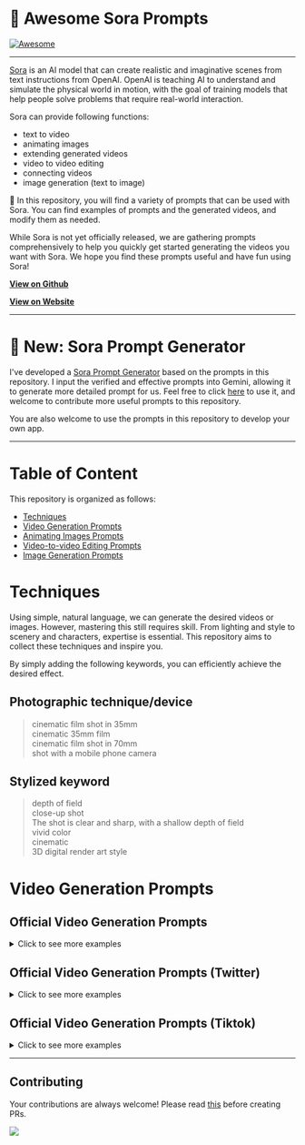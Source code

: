 # 🧠 Awesome Sora Prompts
[![Awesome](https://cdn.rawgit.com/sindresorhus/awesome/d7305f38d29fed78fa85652e3a63e154dd8e8829/media/badge.svg)](https://github.com/sindresorhus/awesome)

---
[Sora](https://openai.com/sora) is an AI model that can create realistic and imaginative scenes from text instructions from OpenAI. OpenAI is teaching AI to understand and simulate the physical world in motion, with the goal of training models that help people solve problems that require real-world interaction.

Sora can provide following functions:
* text to video
* animating images
* extending generated videos
* video to video editing
* connecting videos
* image generation (text to image)

📖 In this repository, you will find a variety of prompts that can be used with Sora. You can find examples of prompts and the generated videos, and modify them as needed.

While Sora is not yet officially released, we are gathering prompts comprehensively to help you quickly get started generating the videos you want with Sora. We hope you find these prompts useful and have fun using Sora!

**[View on Github](https://github.com/hr98w/awesome-sora-prompts)**

**[View on Website](https://prompts-sora.com)**

---
# 🎉 New: Sora Prompt Generator
I've developed a [Sora Prompt Generator](https://prompts-sora.com/generator) based on the prompts in this repository. I input the verified and effective prompts into Gemini, allowing it to generate more detailed prompt for us. Feel free to click [here](https://prompts-sora.com/generator) to use it, and welcome to contribute more useful prompts to this repository.

You are also welcome to use the prompts in this repository to develop your own app.

---
# Table of Content
This repository is organized as follows:

* [Techniques](#techniques)
* [Video Generation Prompts](#video-generation-prompts)
* [Animating Images Prompts](https://github.com/hr98w/awesome-sora-prompts/blob/main/animating-prompts.md)
* [Video-to-video Editing Prompts](https://github.com/hr98w/awesome-sora-prompts/blob/main/video-editting-prompts.md)
* [Image Generation Prompts](https://github.com/hr98w/awesome-sora-prompts/blob/main/image-generation-prompts.md)

# Techniques
Using simple, natural language, we can generate the desired videos or images. However, mastering this still requires skill. From lighting and style to scenery and characters, expertise is essential. This repository aims to collect these techniques and inspire you. 

By simply adding the following keywords, you can efficiently achieve the desired effect.

## Photographic technique/device
> cinematic film shot in 35mm </br>
> cinematic 35mm film </br>
> cinematic film shot in 70mm </br>
> shot with a mobile phone camera </br>

## Stylized keyword
> depth of field </br>
> close-up shot </br>
> The shot is clear and sharp, with a shallow depth of field </br>
> vivid color </br>
> cinematic </br>
> 3D digital render art style </br>


# Video Generation Prompts

## Official Video Generation Prompts

<details>
<summary>Click to see more examples</summary>

> A stylish woman walks down a Tokyo street filled with warm glowing neon and animated city signage. She wears a black leather jacket, a long red dress, and black boots, and carries a black purse. She wears sunglasses and red lipstick. She walks confidently and casually. The street is damp and reflective, creating a mirror effect of the colorful lights. Many pedestrians walk about.

Generated Videos: [link](https://cdn.openai.com/sora/videos/tokyo-walk.mp4)

> Several giant wooly mammoths approach treading through a snowy meadow, their long wooly fur lightly blows in the wind as they walk, snow covered trees and dramatic snow capped mountains in the distance, mid afternoon light with wispy clouds and a sun high in the distance creates a warm glow, the low camera view is stunning capturing the large furry mammal with beautiful photography, depth of field.

Generated Videos: [link](https://cdn.openai.com/sora/videos/wooly-mammoth.mp4)

> A movie trailer featuring the adventures of the 30 year old space man wearing a red wool knitted motorcycle helmet, blue sky, salt desert, cinematic style, shot on 35mm film, vivid colors.

Generated Videos: [link](https://cdn.openai.com/sora/videos/mitten-astronaut.mp4)

> Drone view of waves crashing against the rugged cliffs along Big Sur’s garay point beach. The crashing blue waters create white-tipped waves, while the golden light of the setting sun illuminates the rocky shore. A small island with a lighthouse sits in the distance, and green shrubbery covers the cliff’s edge. The steep drop from the road down to the beach is a dramatic feat, with the cliff’s edges jutting out over the sea. This is a view that captures the raw beauty of the coast and the rugged landscape of the Pacific Coast Highway.

Generated Videos: [link](https://cdn.openai.com/sora/videos/big-sur.mp4)

> Animated scene features a close-up of a short fluffy monster kneeling beside a melting red candle. The art style is 3D and realistic, with a focus on lighting and texture. The mood of the painting is one of wonder and curiosity, as the monster gazes at the flame with wide eyes and open mouth. Its pose and expression convey a sense of innocence and playfulness, as if it is exploring the world around it for the first time. The use of warm colors and dramatic lighting further enhances the cozy atmosphere of the image.

Generated Videos: [link](https://cdn.openai.com/sora/videos/monster-with-melting-candle.mp4)

> A gorgeously rendered papercraft world of a coral reef, rife with colorful fish and sea creatures.

Generated Videos: [link](https://cdn.openai.com/sora/videos/origami-undersea.mp4)

> This close-up shot of a Victoria crowned pigeon showcases its striking blue plumage and red chest. Its crest is made of delicate, lacy feathers, while its eye is a striking red color. The bird’s head is tilted slightly to the side, giving the impression of it looking regal and majestic. The background is blurred, drawing attention to the bird’s striking appearance.

Generated Videos: [link](https://cdn.openai.com/sora/videos/victoria-crowned-pigeon.mp4)

> Photorealistic closeup video of two pirate ships battling each other as they sail inside a cup of coffee.

Generated Videos: [link](https://cdn.openai.com/sora/videos/ships-in-coffee.mp4)

> A young man at his 20s is sitting on a piece of cloud in the sky, reading a book.

Generated Videos: [link](https://cdn.openai.com/sora/videos/man-on-the-cloud.mp4)

> Historical footage of California during the gold rush.

Generated Videos: [link](https://cdn.openai.com/sora/videos/gold-rush.mp4)

> A close up view of a glass sphere that has a zen garden within it. There is a small dwarf in the sphere who is raking the zen garden and creating patterns in the sand.

Generated Videos: [link](https://cdn.openai.com/sora/videos/zen-garden-gnome.mp4)

> Extreme close up of a 24 year old woman’s eye blinking, standing in Marrakech during magic hour, cinematic film shot in 70mm, depth of field, vivid colors, cinematic

Generated Videos: [link](https://cdn.openai.com/sora/videos/closeup-of-womans-eye.mp4)

> A cartoon kangaroo disco dances.

Generated Videos: [link](https://cdn.openai.com/sora/videos/dancing-kangaroo.mp4)

> A beautiful homemade video showing the people of Lagos, Nigeria in the year 2056. Shot with a mobile phone camera.

Generated Videos: [link](https://cdn.openai.com/sora/videos/lagos.mp4)

> A petri dish with a bamboo forest growing within it that has tiny red pandas running around.

Generated Videos: [link](https://cdn.openai.com/sora/videos/petri-dish-pandas.mp4)

> The camera rotates around a large stack of vintage televisions all showing different programs — 1950s sci-fi movies, horror movies, news, static, a 1970s sitcom, etc, set inside a large New York museum gallery.

Generated Videos: [link](https://cdn.openai.com/sora/videos/stack-of-tvs.mp4)

> 3D animation of a small, round, fluffy creature with big, expressive eyes explores a vibrant, enchanted forest. The creature, a whimsical blend of a rabbit and a squirrel, has soft blue fur and a bushy, striped tail. It hops along a sparkling stream, its eyes wide with wonder. The forest is alive with magical elements: flowers that glow and change colors, trees with leaves in shades of purple and silver, and small floating lights that resemble fireflies. The creature stops to interact playfully with a group of tiny, fairy-like beings dancing around a mushroom ring. The creature looks up in awe at a large, glowing tree that seems to be the heart of the forest.

Generated Videos: [link](https://cdn.openai.com/sora/videos/big-eyed-fluff-ball.mp4)

> The camera follows behind a white vintage SUV with a black roof rack as it speeds up a steep dirt road surrounded by pine trees on a steep mountain slope, dust kicks up from it’s tires, the sunlight shines on the SUV as it speeds along the dirt road, casting a warm glow over the scene. The dirt road curves gently into the distance, with no other cars or vehicles in sight. The trees on either side of the road are redwoods, with patches of greenery scattered throughout. The car is seen from the rear following the curve with ease, making it seem as if it is on a rugged drive through the rugged terrain. The dirt road itself is surrounded by steep hills and mountains, with a clear blue sky above with wispy clouds.

Generated Videos: [link](https://cdn.openai.com/sora/videos/suv-in-the-dust.mp4)

> Reflections in the window of a train traveling through the Tokyo suburbs.

Generated Videos: [link](https://cdn.openai.com/sora/videos/train-window.mp4)

> A drone camera circles around a beautiful historic church built on a rocky outcropping along the Amalfi Coast, the view showcases historic and magnificent architectural details and tiered pathways and patios, waves are seen crashing against the rocks below as the view overlooks the horizon of the coastal waters and hilly landscapes of the Amalfi Coast Italy, several distant people are seen walking and enjoying vistas on patios of the dramatic ocean views, the warm glow of the afternoon sun creates a magical and romantic feeling to the scene, the view is stunning captured with beautiful photography.

Generated Videos: [link](https://cdn.openai.com/sora/videos/amalfi-coast.mp4)

> A large orange octopus is seen resting on the bottom of the ocean floor, blending in with the sandy and rocky terrain. Its tentacles are spread out around its body, and its eyes are closed. The octopus is unaware of a king crab that is crawling towards it from behind a rock, its claws raised and ready to attack. The crab is brown and spiny, with long legs and antennae. The scene is captured from a wide angle, showing the vastness and depth of the ocean. The water is clear and blue, with rays of sunlight filtering through. The shot is sharp and crisp, with a high dynamic range. The octopus and the crab are in focus, while the background is slightly blurred, creating a depth of field effect.

Generated Videos: [link](https://cdn.openai.com/sora/videos/octopus-and-crab.mp4)

> A flock of paper airplanes flutters through a dense jungle, weaving around trees as if they were migrating birds.

Generated Videos: [link](https://cdn.openai.com/sora/videos/paper-airplanes.mp4)

> A cat waking up its sleeping owner demanding breakfast. The owner tries to ignore the cat, but the cat tries new tactics and finally the owner pulls out a secret stash of treats from under the pillow to hold the cat off a little longer.

Generated Videos: [link](https://cdn.openai.com/sora/videos/cat-on-bed.mp4)

> Borneo wildlife on the Kinabatangan River

Generated Videos: [link](https://cdn.openai.com/sora/videos/birds-over-river.mp4)

> A Chinese Lunar New Year celebration video with Chinese Dragon.

Generated Videos: [link](https://cdn.openai.com/sora/videos/chinese-new-year-dragon.mp4)

> Tour of an art gallery with many beautiful works of art in different styles.

Generated Videos: [link](https://cdn.openai.com/sora/videos/art-museum.mp4)

> Beautiful, snowy Tokyo city is bustling. The camera moves through the bustling city street, following several people enjoying the beautiful snowy weather and shopping at nearby stalls. Gorgeous sakura petals are flying through the wind along with snowflakes.

Generated Videos: [link](https://cdn.openai.com/sora/videos/tokyo-in-the-snow.mp4)

> A stop motion animation of a flower growing out of the windowsill of a suburban house.

Generated Videos: [link](https://cdn.openai.com/sora/videos/flower-blooming.mp4)

> The story of a robot’s life in a cyberpunk setting.

Generated Videos: [link](https://cdn.openai.com/sora/videos/robot-video-game.mp4)

> An extreme close-up of an gray-haired man with a beard in his 60s, he is deep in thought pondering the history of the universe as he sits at a cafe in Paris, his eyes focus on people offscreen as they walk as he sits mostly motionless, he is dressed in a wool coat suit coat with a button-down shirt , he wears a brown beret and glasses and has a very professorial appearance, and the end he offers a subtle closed-mouth smile as if he found the answer to the mystery of life, the lighting is very cinematic with the golden light and the Parisian streets and city in the background, depth of field, cinematic 35mm film.

Generated Videos: [link](https://cdn.openai.com/sora/videos/closeup-man-in-glasses.mp4)

> A beautiful silhouette animation shows a wolf howling at the moon, feeling lonely, until it finds its pack.

Generated Videos: [link](https://cdn.openai.com/sora/videos/wolves.mp4)

> New York City submerged like Atlantis. Fish, whales, sea turtles and sharks swim through the streets of New York.

Generated Videos: [link](https://cdn.openai.com/sora/videos/aquarium-nyc.mp4)

> A litter of golden retriever puppies playing in the snow. Their heads pop out of the snow, covered in.

Generated Videos: [link](https://cdn.openai.com/sora/videos/snow-dogs.mp4)

> The camera directly faces colorful buildings in Burano Italy. An adorable dalmation looks through a window on a building on the ground floor. Many people are walking and cycling along the canal streets in front of the buildings.

Generated Videos: [link](https://cdn.openai.com/sora/videos/italian-pup.mp4)

> An adorable happy otter confidently stands on a surfboard wearing a yellow lifejacket, riding along turquoise tropical waters near lush tropical islands, 3D digital render art style.

Generated Videos: [link](https://cdn.openai.com/sora/videos/otter-on-surfboard.mp4)

> This close-up shot of a chameleon showcases its striking color changing capabilities. The background is blurred, drawing attention to the animal’s striking appearance.

Generated Videos: [link](https://cdn.openai.com/sora/videos/chameleon.mp4)

> A corgi vlogging itself in tropical Maui.

Generated Videos: [link](https://cdn.openai.com/sora/videos/vlogger-corgi.mp4)

> A white and orange tabby cat is seen happily darting through a dense garden, as if chasing something. Its eyes are wide and happy as it jogs forward, scanning the branches, flowers, and leaves as it walks. The path is narrow as it makes its way between all the plants. the scene is captured from a ground-level angle, following the cat closely, giving a low and intimate perspective. The image is cinematic with warm tones and a grainy texture. The scattered daylight between the leaves and plants above creates a warm contrast, accentuating the cat’s orange fur. The shot is clear and sharp, with a shallow depth of field.

Generated Videos: [link](https://cdn.openai.com/sora/videos/happy-cat.mp4)

> Aerial view of Santorini during the blue hour, showcasing the stunning architecture of white Cycladic buildings with blue domes. The caldera views are breathtaking, and the lighting creates a beautiful, serene atmosphere.

Generated Videos: [link](https://cdn.openai.com/sora/videos/santorini.mp4)

> Tiltshift of a construction site filled with workers, equipment, and heavy machinery.

Generated Videos: [link](https://cdn.openai.com/sora/videos/tiny-construction.mp4)

> A giant, towering cloud in the shape of a man looms over the earth. The cloud man shoots lighting bolts down to the earth.

Generated Videos: [link](https://cdn.openai.com/sora/videos/cloud-man.mp4)

> A Samoyed and a Golden Retriever dog are playfully romping through a futuristic neon city at night. The neon lights emitted from the nearby buildings glistens off of their fur.

Generated Videos: [link](https://cdn.openai.com/sora/videos/dogs-downtown.mp4)

> The Glenfinnan Viaduct is a historic railway bridge in Scotland, UK, that crosses over the west highland line between the towns of Mallaig and Fort William. It is a stunning sight as a steam train leaves the bridge, traveling over the arch-covered viaduct. The landscape is dotted with lush greenery and rocky mountains, creating a picturesque backdrop for the train journey. The sky is blue and the sun is shining, making for a beautiful day to explore this majestic spot.

Generated Videos: [link](https://cdn.openai.com/sora/videos/photoreal-train.mp4)

</details>

## Official Video Generation Prompts (Twitter)

<details>
<summary>Click to see more examples</summary>

> a red panda and a toucan are best friends taking a stroll through santorini during the blue hour

Generated Videos: [link](https://x.com/_tim_brooks/status/1761236971186438178?s=20)

> a scuba diver discovers a hidden futuristic shipwreck, with cybernetic marine life and advanced alien technology

Generated Videos: [link](https://x.com/billpeeb/status/1761235907330400640?s=20)

> Close-up of a majestic white dragon with pearlescent, silver-edged scales, icy blue eyes, elegant ivory horns, and misty breath. Focus on detailed facial features and textured scales, set against a softly blurred background

Generated Videos: [link](https://x.com/hr98w/status/1761752242406019524?s=20)

> in a beautifully rendered papercraft world, a steamboat travels across a vast ocean with wispy clouds in the sky. vast grassy hills lie in the distant background, and some sealife is visible near the papercraft ocean's surface

Generated Videos: [link](https://x.com/billpeeb/status/1761235818515968314?s=20)

> a man BASE jumping over tropical hawaii waters. His pet macaw flies alongside him

Generated Videos: [link](https://x.com/_tim_brooks/status/1761235778875883810?s=20)

> a dark neon rainforest aglow with fantastical fauna and animals

Generated Videos: [link](https://x.com/_tim_brooks/status/1761235759464329278?s=20)

> a tortoise whose body is made of glass, with cracks that have been repaired using kintsugi, is walking on a black sand beach at sunset

Generated Videos: [link](https://x.com/model_mechanic/status/1761198301482021084?s=20)

> cinematic trailer for a group of samoyed puppies learning to become chefs

Generated Videos: [link](https://x.com/hr98w/status/1761752613111152977?s=20)

> Cinematic trailer for a group of adventurous puppies exploring ruins in the sky

Generated Videos: [link](https://x.com/_tim_brooks/status/1760168890959888818?s=20)

> nighttime footage of a hermit crab using an incandescent lightbulb as its shell

Generated Videos: [link](https://x.com/model_mechanic/status/1759343673484165262?s=20)

> minecraft with the most gorgeous high res 8k texture pack ever

Generated Videos: [link](https://x.com/_tim_brooks/status/1759125570825453785?s=20)

> this close-up shot of a futuristic cybernetic german shepherd showcases its striking brown and black fur

Generated Videos: [link](https://x.com/billpeeb/status/1759123245821817083?s=20)

> pov footage of an ant navigating the inside of an ant nest

Generated Videos: [link](https://x.com/model_mechanic/status/1759068809867166129?s=20)

> macro shot of a leaf showing tiny trains moving through its veins

Generated Videos: [link](https://x.com/model_mechanic/status/1758993960956219476?s=20)

> a white and orange tabby alley cat is seen darting across a back street alley in a heavy rain, looking for shelter

Generated Videos: [link](https://x.com/_tim_brooks/status/1758967853498450396?s=20)

> a photorealistic video of a butterfly that can swim navigating underwater through a beautiful coral reef

Generated Videos: [link](https://x.com/_tim_brooks/status/1758959726933774489?s=20)

> a giant duck walks through the streets in Boston

Generated Videos: [link](https://x.com/_tim_brooks/status/1758959404974760042?s=20)

> The camera lowers and widens to a grand panoramic view overlooking the beautiful ocean and the historical buildings along the a stunning coastal picturesque town perched on the cliffs

Generated Videos: [link](https://x.com/billpeeb/status/1758958132615619005?s=20)

> a walking figure made out of water tours an art gallery with many beautiful works of art in different styles

Generated Videos: [link](https://x.com/_tim_brooks/status/1758666264032280683?s=20)

> a green blob and an orange blob are in love and dancing together

Generated Videos: [link](https://x.com/_tim_brooks/status/1758662698190229643?s=20)

> a spooky haunted mansion, with friendly jack o lanterns and ghost characters welcoming trick or treaters to the entrance, tilt shift photography

Generated Videos: [link](https://x.com/billpeeb/status/1758658884582142310?s=20)

> a giant cathedral is completely filled with cats. there are cats everywhere you look. a man enters the cathedral and bows before the giant cat king sitting on a throne

Generated Videos: [link](https://x.com/_tim_brooks/status/1758655677864845707?s=20)

> realistic video of people relaxing at beach, then a shark jumps out of the water halfway through and surprises everyone

Generated Videos: [link](https://x.com/_tim_brooks/status/1758655323576164830?s=20)

</details>

## Official Video Generation Prompts (Tiktok)

<details>
<summary>Click to see more examples</summary>

> 1. Tiny potato kings wearing majestic crowns, sitting on thrones, overseeing their vast potato kingdom filled with potato subjects and potato castles.
> 2. A minimap diorama of a cafe adorned with indoor plants. Wooden beams crisscross above, and a cold brew station stands out with tiny bottles and glasses. 
> 3. An image of a realistic cloud that spells “SORA.”

Generated Videos: [link](https://www.tiktok.com/@openai/video/7336623342721486122)

> Monkey playing chess in a park.

Generated Videos: [link](https://www.tiktok.com/@openai/video/7336976814272695598)

> Macro shot of a leaf showing tiny trains moving through its veins.

Generated Videos: [link](https://www.tiktok.com/@openai/video/7337337783700360494)

> A computer hacker labrador retreiver wearing a black hooded sweatshirt sitting in front of the computer with the glare of the screen emanating on the dog's face as he types very quickly.

Generated Videos: [link](https://www.tiktok.com/@openai/video/7337475894115700011)

> A low to the ground camera closely following ants in the jungle down into the ground into their world.

Generated Videos: [link](https://www.tiktok.com/@openai/video/7337532544491130158)

> Leaning tower of pizza.

Generated Videos: [link](https://www.tiktok.com/@openai/video/7337782565870357803)

> A low-quality, visually disappointing superbowl commercial.

Generated Videos: [link](https://www.tiktok.com/@openai/video/7337862463951654190)

</details>

---

## Contributing
Your contributions are always welcome! Please read [this](https://github.com/hr98w/awesome-sora-prompts/blob/main/CONTRIBUTING.md) before creating PRs.

<a href="https://github.com/hr98w/awesome-sora-prompts/graphs/contributors">
  <img src="https://contrib.rocks/image?repo=hr98w/awesome-sora-prompts" />
</a>
